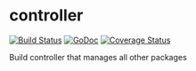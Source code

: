 controller
===========

[![Build Status](https://travis-ci.org/sylphon/controller.svg?branch=master)](https://travis-ci.org/sylphon/controller)
[![GoDoc](https://godoc.org/github.com/sylphon/controller?status.png)](https://godoc.org/github.com/sylphon/controller)
[![Coverage Status](https://img.shields.io/coveralls/sylphon/controller.svg)](https://coveralls.io/r/sylphon/controller?branch=master)

Build controller that manages all other packages
